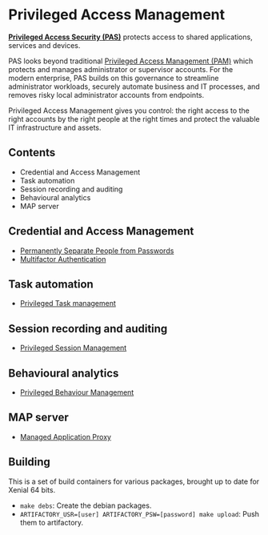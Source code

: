 # Privileged Access Management

**[Privileged Access Security (PAS)](https://www.osirium.com/privileged-access-management)**  protects access to shared applications, services and devices.

PAS looks beyond traditional [Privileged Access Management (PAM)](https://www.osirium.com/privileged-access-management) which protects and manages administrator or supervisor accounts. For the modern enterprise, PAS builds on this governance to streamline administrator workloads, securely automate business and IT processes, and removes risky local administrator accounts from endpoints.

Privileged Access Management gives you control: the right access to the right accounts by the right people at the right times and protect the valuable IT infrastructure and assets.

## Contents

- Credential and Access Management
- Task automation
- Session recording and auditing
- Behavioural analytics
- MAP server

## Credential and Access Management

- [Permanently Separate People from Passwords](https://www.osirium.com/products/pam-detail/pam-credential-management)
- [Multifactor Authentication](https://www.osirium.com/products/pam-detail/pam-credential-management)

## Task automation

- [Privileged Task management](https://www.osirium.com/products/pam-detail/pam-task-management)

## Session recording and auditing

- [Privileged Session Management](https://www.osirium.com/product-details/session-management)

## Behavioural analytics

- [Privileged Behaviour Management](https://www.osirium.com/products/pam-detail/pam-behaviour-management)

## MAP server

- [Managed Application Proxy](https://www.osirium.com/product-details/map-server)

## Building

This is a set of build containers for various packages, brought up to date for Xenial 64 bits.

- `make debs`: Create the debian packages.
- `ARTIFACTORY_USR=[user] ARTIFACTORY_PSW=[password] make upload`: Push them to artifactory.
